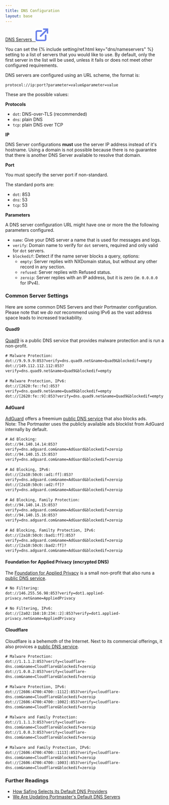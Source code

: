 ```yaml
---
title: DNS Configuration
layout: base
---
```


<a class="externalref" href="">
  <span>
    DNS Servers
    &nbsp;
    <img src="/assets/img/icons/external.svg">
  </span>
</a>

You can set the {% include setting/ref.html key="dns/nameservers" %} setting to a list of servers that you would like to use.
By default, only the first server in the list will be used, unless it fails or does not meet other configured requirements.

DNS servers are configured using an URL scheme, the format is:

```plain
protocol://ip:port?parameter=value&parameter=value
```

These are the possible values:

**Protocols**

  - `dot`: DNS-over-TLS (recommended)
  - `dns`: plain DNS
  - `tcp`: plain DNS over TCP

**IP**

DNS Server configurations **must** use the server IP address instead of it's hostname. Using a domain is not possible because there is no guarantee that there is another DNS Server available to resolve that domain.

**Port**

You must specify the server port if non-standard.

The standard ports are:

  - `dot`: 853
  - `dns`: 53
  - `tcp`: 53

**Parameters**

A DNS server configuration URL might have one or more the the following parameters configured.

- `name`: Give your DNS server a name that is used for messages and logs.
- `verify`: Domain name to verify for `dot` servers, required and only valid for `dot` servers.
- `blockedif`: Detect if the name server blocks a query, options:
  - `empty`: Server replies with NXDomain status, but without any other record in any section.
  - `refused`: Server replies with Refused status.
  - `zeroip`: Server replies with an IP address, but it is zero (ie. `0.0.0.0` for IPv4).

### Common Server Settings

Here are some common DNS Servers and their Portmaster configuration. Please note that we _do not_ recommend using IPv6 as the vast address space leads to increased trackability.

#### Quad9

[Quad9](https://quad9.org/) is a public DNS service that provides malware protection and is run a non-profit.

```
# Malware Protection:
dot://9.9.9.9:853?verify=dns.quad9.net&name=Quad9&blockedif=empty
dot://149.112.112.112:853?verify=dns.quad9.net&name=Quad9&blockedif=empty

# Malware Protection, IPv6:
dot://[2620:fe::fe]:853?verify=dns.quad9.net&name=Quad9&blockedif=empty
dot://[2620:fe::9]:853?verify=dns.quad9.net&name=Quad9&blockedif=empty
```

#### AdGuard

[AdGuard](https://adguard.com/) offers a freemium [public DNS service](https://adguard.com/en/adguard-dns/overview.html) that also blocks ads.  
Note: The Portmaster uses the publicly available ads blocklist from AdGuard internally by default.

```
# Ad Blocking:
dot://94.140.14.14:853?verify=dns.adguard.com&name=AdGuard&blockedif=zeroip
dot://94.140.15.15:853?verify=dns.adguard.com&name=AdGuard&blockedif=zeroip

# Ad Blocking, IPv6:
dot://[2a10:50c0::ad1:ff]:853?verify=dns.adguard.com&name=AdGuard&blockedif=zeroip
dot://[2a10:50c0::ad2:ff]?verify=dns.adguard.com&name=AdGuard&blockedif=zeroip

# Ad Blocking, Family Protection:
dot://94.140.14.15:853?verify=dns.adguard.com&name=AdGuard&blockedif=zeroip
dot://94.140.15.16:853?verify=dns.adguard.com&name=AdGuard&blockedif=zeroip

# Ad Blocking, Familty Protection, IPv6:
dot://[2a10:50c0::bad1:ff]:853?verify=dns.adguard.com&name=AdGuard&blockedif=zeroip
dot://[2a10:50c0::bad2:ff]?verify=dns.adguard.com&name=AdGuard&blockedif=zeroip
```

#### Foundation for Applied Privacy (encrypted DNS)

The [Foundation for Applied Privacy](https://applied-privacy.net/) is a small non-profit that also runs a [public DNS service](https://applied-privacy.net/services/dns/).

```
# No Filtering:
dot://146.255.56.98:853?verify=dot1.applied-privacy.net&name=AppliedPrivacy

# No Filtering, IPv6:
dot://[2a02:1b8:10:234::2]:853?verify=dot1.applied-privacy.net&name=AppliedPrivacy
```

#### Cloudflare

Cloudflare is a behemoth of the Internet. Next to its commercial offerings, it also provices a [public DNS service](https://1.1.1.1/dns/).

```
# Malware Protection:
dot://1.1.1.2:853?verify=cloudflare-dns.com&name=Cloudflare&blockedif=zeroip
dot://1.0.0.2:853?verify=cloudflare-dns.com&name=Cloudflare&blockedif=zeroip

# Malware Protection, IPv6:
dot://[2606:4700:4700::1112]:853?verify=cloudflare-dns.com&name=Cloudflare&blockedif=zeroip
dot://[2606:4700:4700::1002]:853?verify=cloudflare-dns.com&name=Cloudflare&blockedif=zeroip

# Malware and Family Protection:
dot://1.1.1.3:853?verify=cloudflare-dns.com&name=Cloudflare&blockedif=zeroip
dot://1.0.0.3:853?verify=cloudflare-dns.com&name=Cloudflare&blockedif=zeroip

# Malware and Family Protection, IPv6:
dot://[2606:4700:4700::1113]:853?verify=cloudflare-dns.com&name=Cloudflare&blockedif=zeroip
dot://[2606:4700:4700::1003]:853?verify=cloudflare-dns.com&name=Cloudflare&blockedif=zeroip
```

### Further Readings

- [How Safing Selects its Default DNS Providers](https://safing.io/blog/2020/07/07/how-safing-selects-its-default-dns-providers/)
- [We Are Updating Portmaster's Default DNS Servers](https://safing.io/blog/2020/07/07/we-are-updating-portmasters-default-dns-servers/)
